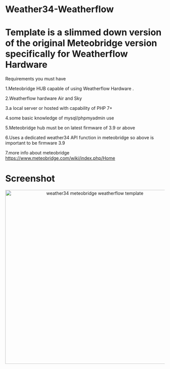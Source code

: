 # Weather34-Weatherflow

# Template is a slimmed down version of the original Meteobridge version specifically for Weatherflow Hardware

Requirements you must have 

1.Meteobridge HUB capable of using Weatherflow Hardware .

2.Weatherflow hardware Air and Sky 

3.a local server or hosted with capability of PHP 7+

4.some basic knowledge of mysql/phpmyadmin use

5.Meteobridge hub must be on latest firmware of 3.9 or above

6.Uses a dedicated weather34 API function in meteobridge so above is important to be firmware 3.9

7.more info about meteobridge https://www.meteobridge.com/wiki/index.php/Home

# Screenshot 
<p align="center">
  <img src="https://res.cloudinary.com/brian-underdown/image/upload/v1555166604/wfmb_arm1ag.png" width="550" title="weather34 meteobridge weatherflow template ">
 




